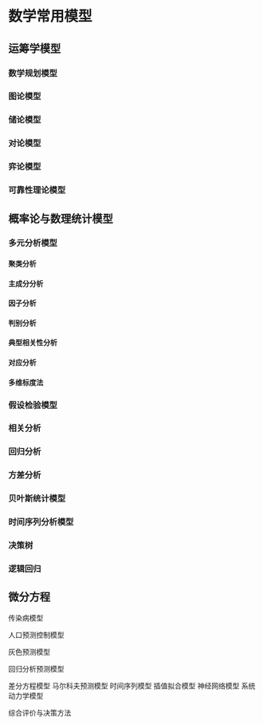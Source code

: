 # 数学常用模型

## 运筹学模型

### 数学规划模型
### 图论模型
### 储论模型
### 对论模型
### 弈论模型
### 可靠性理论模型

## 概率论与数理统计模型

### 多元分析模型

#### 聚类分析

#### 主成分分析
#### 因子分析

#### 判别分析
#### 典型相关性分析
#### 对应分析
#### 多维标度法

### 假设检验模型

### 相关分析
### 回归分析

### 方差分析

### 贝叶斯统计模型
### 时间序列分析模型
### 决策树
### 逻辑回归

## 微分方程

传染病模型

人口预测控制模型

灰色预测模型

回归分析预测模型

差分方程模型
马尔科夫预测模型
时间序列模型
插值拟合模型
神经网络模型
系统动力学模型

综合评价与决策方法



